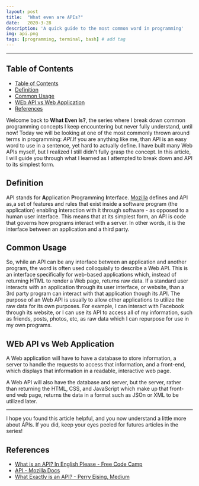 ```yaml
---
layout: post
title:  "What even are APIs?"
date:   2020-3-28
description: 'A quick guide to the most common word in programming'
img: api.png
tags: [programming, terminal, bash] # add tag
---
```

---

## Table of Contents

- [Table of Contents](#table-of-contents)
- [Definition](#definition)
- [Common Usage](#common-usage)
- [WEb API vs Web Application](#web-api-vs-web-application)
- [References](#references)

Welcome back to **What Even Is?**, the series where I break down common programming concepts I keep encountering but never fully understand, until now! Today we will be looking at one of the most commonly thrown around terms in programming: *API*.If you are anything like me, than API is an easy word to use in a sentence, yet hard to actually define. I have built many Web APIs myself, but I realized I still didn't fully grasp the concept. In this article, I will guide you through what I learned as I attempted to break down and API to its simplest form.

## Definition

API stands for **A**pplication **P**rogramming **I**nterface. [Mozilla](https://developer.mozilla.org/en-US/docs/Glossary/API) defines and API as,a set of features and rules that exist inside a software program (the application) enabling interaction with it through software - as opposed to a human user interface. This means that at its simplest form, an API is code that governs how programs interact with a server. In other words, it is the interface between an application and a third party.

## Common Usage

So, while an API can be any interface between an application and another program, the word is often used colloquially to describe a Web API. This is an interface specifically for web-based applications which, instead of returning HTML to render a Web page, returns raw data. If a standard user interacts with an application through its user interface, or website, than a 3rd party program can interact with that application though its API. The purpose of an Web API is usually to allow other applications to utilize the raw data for its own purposes. For example, I can interact with Facebook through its website, or I can use its API to access all of my information, such as friends, posts, photos, etc, as raw data which I can repurpose for use in my own programs.

## WEb API vs Web Application

A Web application will have to have a database to store information, a server to handle the requests to access that information, and a front-end, which displays that information in a readable, interactive web page.

A Web API will also have the database and server, but the server, rather than returning the HTML, CSS, and JavaScript which make up that front-end web page, returns the data in a format such as JSOn or XML to be utilized later.

---

I hope you found this article helpful, and you now understand a little more about APIs. If you did, keep your eyes peeled for futures articles in the series!

## References

- [What is an API? In English Please - Free Code Camp](https://www.freecodecamp.org/news/what-is-an-api-in-english-please-b880a3214a82/)
- [API - Mozilla Docs](https://developer.mozilla.org/en-US/docs/Glossary/API)
- [What Exactly is an API? - Perry Eising, Medium](https://medium.com/@perrysetgo/what-exactly-is-an-api-69f36968a41f)
